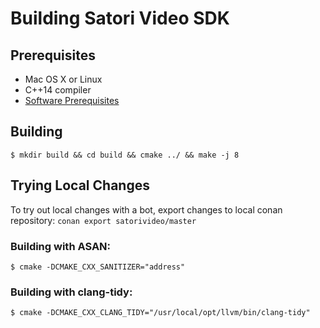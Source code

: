 # Building Satori Video SDK

## Prerequisites
* Mac OS X or Linux
* C++14 compiler
* [Software Prerequisites](prerequisites.md)

## Building

`$ mkdir build && cd build && cmake ../ && make -j 8`

## Trying Local Changes

To try out local changes with a bot, export changes 
to local conan repository: `conan export satorivideo/master`

### Building with ASAN:
`$ cmake -DCMAKE_CXX_SANITIZER="address"`

### Building with clang-tidy:
`$ cmake -DCMAKE_CXX_CLANG_TIDY="/usr/local/opt/llvm/bin/clang-tidy"`
